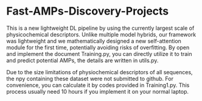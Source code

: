 # Fast-AMPs-Discovery-Projects
This is a new lightweight DL pipeline by using the currently largest scale of physicochemical descriptors. Unlike multiple model hybrids, our framework was lightweight and we mathematically designed a new self-attention module for the first time, potentially avoiding risks of overfitting.
By open and implement the document Training.py, you can directly utilize it to train and predict potential AMPs, the details are written in utils.py.

Due to the size limitations of physiochemical descriptors of all sequences, the npy containing these dataset were not submitted to github. For convenience, you can calculate it by codes provided in Training1.py. This process usually need 10 hours if you implement it on your normal laptop.
